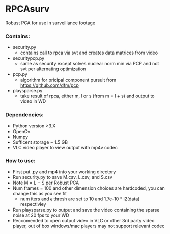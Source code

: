 # RPCAsurv
Robust PCA for use in surveillance footage
### Contains: 
  - security.py
    - contains call to rpca via svt and creates data matrices from video   
  - securitypcp.py
    - same as security except solves nuclear norm min via PCP and not svt per alternating optimization   
  - pcp.py
    - algorithm for pricipal component pursuit from https://github.com/dfm/pcp 
  - playsparse.py
    - take result of rpca, either m, l or s (from m = l + s) and output to video in WD 
### Dependencies:
  - Python version >3.X
  - OpenCv
  - Numpy
  - Sufficent storage ~ 1.5 GB
  - VLC video player to view output with mp4v codec
### How to use:
  - First put .py and mp4 into your working directory
  - Run security.py to save M.csv, L.csv, and S.csv
  - Note M = L + S per Robust PCA
  - Num frames = 100 and other dimension choices are hardcoded, you can change this as you see fit 
    - num iters and $\epsilon$ thresh are set to 10 and 1.7e-10 * l2(data) respectivley   
  - Run playsparse.py to output and save the video containing the sparse noise at 20 fps to your WD
  - Reccomended to open output video in VLC or other 3rd party video player, out of box windows/mac players may not support relevant codec
